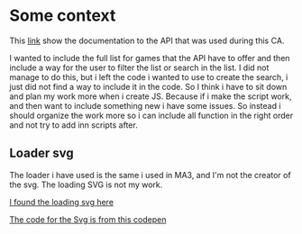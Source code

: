# Some context

This [link](https://www.mmobomb.com/api?ref=devresourc.es) show the documentation to the API that was used during this CA.

I wanted to include the full list for games that the API have to offer and then include a way for the user to filter the list or search in the list. I did not manage to do this, but i left the code i wanted to use to create the search, i just did not find a way to include it in the code. So I think i have to sit down and plan my work more when i create JS. Because if i make the script work, and then want to include something new i have some issues. So instead i should organize the work more so i can include all function in the right order and not try to add inn scripts after.

## Loader svg

The loader i have used is the same i used in MA3, and I'm not the creator of the svg.
The loading SVG is not my work.

[I found the loading svg here](https://freefrontend.com/css-loaders/)

[The code for the Svg is from this codepen](https://codepen.io/thebabydino/pen/yjoPMJ?editors=0100)